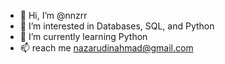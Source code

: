 - 👋 Hi, I’m @nnzrr
- 👀 I’m interested in Databases, SQL, and Python
- 🌱 I’m currently learning Python
- 📫 reach me nazarudinahmad@gmail.com

<!---
nnzrr/nnzrr is a ✨ special ✨ repository because its `README.md` (this file) appears on your GitHub profile.
You can click the Preview link to take a look at your changes.
--->
